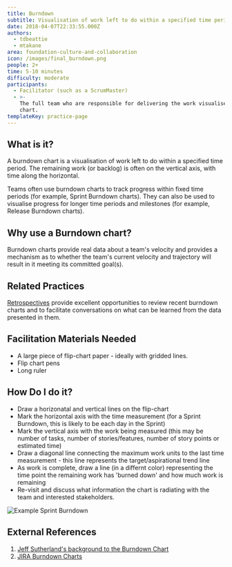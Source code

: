 ```yaml
---
title: Burndown
subtitle: Visualisation of work left to do within a specified time period
date: 2018-04-07T22:33:55.000Z
authors:
  - tdbeattie
  - mtakane
area: foundation-culture-and-collaboration
icon: /images/final_burndown.png
people: 2+
time: 5-10 minutes
difficulty: moderate
participants:
  - Facilitator (such as a ScrumMaster)
  - >-
    The full team who are responsible for delivering the work visualised on the
    chart.
templateKey: practice-page
---
```

## What is it?

A burndown chart is a visualisation of work left to do within a specified time period. The remaining work (or backlog) is often on the vertical axis, with time along the horizontal.

Teams often use burndown charts to track progress within fixed time periods (for example, Sprint Burndown charts). They can also be used to visualise progress for longer time periods and milestones (for example, Release Burndown charts).

## Why use a Burndown chart?

Burndown charts provide real data about a team's velocity and provides a mechanism as to whether the team's current velocity and trajectory will result in it meeting its committed goal(s).

## Related Practices

[Retrospectives](/practice/realtime-retrospective/) provide excellent opportunities to review recent burndown charts and to facilitate conversations on what can be learned from the data presented in them.

## Facilitation Materials Needed

* A large piece of flip-chart paper - ideally with gridded lines.
* Flip chart pens
* Long ruler

## How Do I do it?

* Draw a horizonatal and vertical lines on the flip-chart
* Mark the horizontal axis with the time measurement (for a Sprint Burndown, this is likely to be each day in the Sprint)
* Mark the vertical axis with the work being measured (this may be number of tasks, number of stories/features, number of story points or estimated time)
* Draw a diagonal line connecting the maximum work units to the last time measurement - this line represents the target/aspirational trend line
* As work is complete, draw a line (in a differnt color) representing the time point the remaining work has 'burned down' and how much work is remaining
* Re-visit and discuss what information the chart is radiating with the team and interested stakeholders.

![Example Sprint Burndown](/images/burndown.png)

## External References

1. [Jeff Sutherland's background to the Burndown Chart](https://www.youtube.com/watch?v=HV76WzqpSI0)
2. [JIRA Burndown Charts](https://www.atlassian.com/agile/tutorials/burndown-charts)
